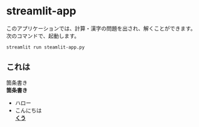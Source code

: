 # streamlit-app
このアプリケーションでは、計算・漢字の問題を出され、解くことができます。  
次のコマンドで、起動します。  

```
streamlit run steamlit-app.py
```
これは
-------
箇条書き  
**箇条書き**  
* ハロー  
* こんにちは  
<u>**くう**<u>
